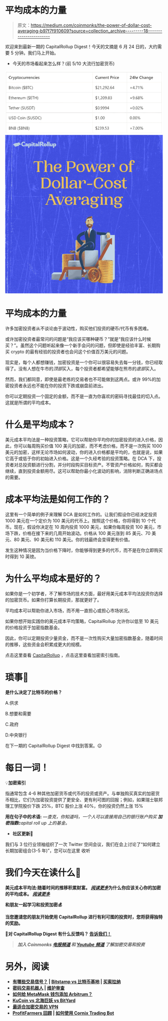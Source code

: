 # 平均成本的力量

> 原文：<https://medium.com/coinmonks/the-power-of-dollar-cost-averaging-b97f7f910609?source=collection_archive---------18----------------------->

欢迎来到最新一期的 CapitalRollup Digest！今天的文摘是 6 月 24 日的，大约需要 5 分钟。我们马上开始。

*   今天的市场看起来怎么样？(前 5/10 大流行加密货币)

![](img/093c283adb3cd9a3ce0261e79cb98a09.png)![](img/7fedba7fdb04e9afd4230c0a741df825.png)

# 平均成本的力量

许多加密投资者从不谈论由于波动性，购买他们投资的硬币/代币有多困难。

或许加密投资者最常问的问题是“我应该买哪种硬币？”就是“我应该什么时候买？”。虽然这个问题听起来像一个新手会问的问题，但即使是经验丰富、长期购买 crypto 的最有经验的投资者也会问这个价值百万美元的问题。

现实是，每个人都想赚钱，加密投资是一个你可以很容易失去每一分钱，你已经取得了。没有人想在牛市的*顶部*买入，每个投资者都希望能够在熊市的*底部*买入。

然而，我们都同意，即使是最老练的交易者也不可能做到这两点。或许 99%的加密投资者永远也不能在你的投资下跌或崩盘前进出。

你可以定期投资一个固定的金额，而不是一直为你喜欢的密码寻找最佳的切入点。这就是所谓的平均成本。

# 什么是平均成本？

美元成本平均法是一种投资策略，它可以帮助你平均你的加密投资的进入价格，因此，你可以每周购买价值 100 美元的加密，而不考虑价格，而不是一次购买 1000 美元的加密，这样无论市场如何波动，你的进入价格都是平均的，也就是说，如果它高于或低于你的初始进入价格。这是一个久经考验的投资策略。在 DCA 下，投资者对总投资额进行分割，并分时段购买目标资产。不管资产价格如何，购买都会继续，直到投资金额用尽。这可以帮助你最小化波动的影响，消除判断正确进场点的需要。

# 成本平均法是如何工作的？

这里有一个简单的例子来理解 DCA 是如何工作的。让我们假设你已经决定投资 1000 美元在一个定价为 100 美元的代币上。按照这个价格，你将得到 10 个代币。现在，假设你决定在 10 周内投资 1000 美元，如果你每周投资 100 美元，市场下跌，价格在接下来的几周开始波动。价格从 100 美元涨到 85 美元、70 美元、80 美元、90 美元和 110 美元。你的钱最终会变得更有价值。

发生这种情况是因为当价格下降时，你能够得到更多的代币，而不是在你立即购买时得到 10 英镑。

# 为什么平均成本是好的？

如果你是一个初学者，不了解市场的技术方面，最好用美元成本平均法投资你选择的加密货币。如果你打算长期投资，那就更好了。

平均成本可以帮助你进入市场，而不用一直担心或担心市场状况。

如果你想开始实践你的美元成本平均策略，CapitalRollup 允许你以低至 10 美元的价格投资于加密指数基金。

因此，你可以定期投资少量资金，而不是一次性购买大量加密指数基金，随着时间的推移，这些资金会积累成更大的规模。

点击这里查看 [CapitalRollup](http://capitalrollup.com) ，点击这里查看加密索引指南。

# 琐事🤔

**是什么决定了比特币的价格？**

A.供求

B.想要和需要

C.政府

D.中央银行

在下一期的 CapitalRollup Digest 中找到答案。😉

# 每日一词！

💡**加密索引**

指通常包含 4-6 种其他加密货币或代币的投资或资产。与单独购买真实的加密货币相比，它们为加密投资提供了更安全、更有利可图的回报；例如，如果瑞士联邦理工学院股价下跌 25%，BTC 股价上涨 40%，你的投资仍然上涨 15%

**用在句子中的术语:**
*—查克，你知道吗，一个人可以直接用自己的银行账户购买* ***加密指数****capital roll up 上的基金。*

*   **社区更新📢**

我们与 3 位行业领袖组织了一次 Twitter 空间会议，我们在会上讨论了“如何建立长期加密组合(3-5 年)”，您可以在这里 收听[](https://twitter.com/i/spaces/1gqGvlEObvjxB?s=20)

# **我们今天在读什么📰**

**美元成本平均法:随着时间的推移积累财富。 [***阅读更多***](https://www.gemini.com/cryptopedia/dollar-cost-average-crypto-invest)**为什么你应该关心你的加密的平均成本。** [***阅读更多***](https://blockworks.co/why-you-should-care-about-dollar-cost-averaging-your-crypto/)**

****和朋友一起学习和投资加密💰****

**当您邀请您的朋友开始使用 CapitalRollup 进行有利可图的投资时，您将获得独特的奖励。**

**💬对 CapitalRollup Digest 有什么反馈吗？ [**告诉我们！**](mailto:hi@capitalrollup.com)**

> ***加入 Coinmonks* [*电报频道*](https://t.me/coincodecap) *和* [*Youtube 频道*](https://www.youtube.com/c/coinmonks/videos) *了解加密交易和投资***

# **另外，阅读**

*   **[有哪些交易信号？](https://coincodecap.com/trading-signal) | [Bitstamp vs 比特币基地](https://coincodecap.com/bitstamp-coinbase) | [买索拉纳](https://coincodecap.com/buy-solana)**
*   **[密码交易机器人](/coinmonks/crypto-trading-bot-c2ffce8acb2a) | [维护审查](https://coincodecap.com/uphold-review)**
*   **[如何给 MetaMask 钱包添加 Arbitrum？](https://coincodecap.com/how-to-add-arbitrum-to-metamask-wallet)**
*   **[KuCoin vs 北海巨妖 vs BitYard](https://coincodecap.com/kucoin-vs-kraken-vs-bityard)**
*   **[最适合加密交易的 VPN](https://coincodecap.com/best-vpns-for-crypto-trading)**
*   **[ProfitFarmers 回顾](https://coincodecap.com/profitfarmers-review) | [如何使用 Cornix Trading Bot](https://coincodecap.com/cornix-trading-bot)**